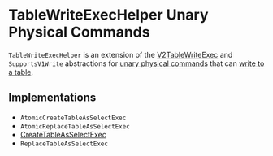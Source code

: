 # TableWriteExecHelper Unary Physical Commands

`TableWriteExecHelper` is an extension of the [V2TableWriteExec](V2TableWriteExec.md) and `SupportsV1Write` abstractions for [unary physical commands](#implementations) that can [write to a table](#writeToTable).

## Implementations

* `AtomicCreateTableAsSelectExec`
* `AtomicReplaceTableAsSelectExec`
* [CreateTableAsSelectExec](CreateTableAsSelectExec.md)
* `ReplaceTableAsSelectExec`
